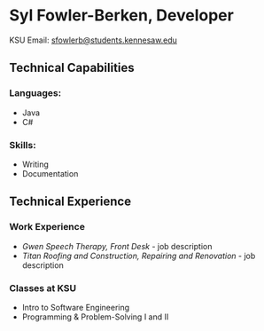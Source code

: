 # Syl Fowler-Berken, Developer
KSU Email: sfowlerb@students.kennesaw.edu
## Technical Capabilities
### Languages:
* Java
* C#
### Skills:
* Writing
* Documentation
## Technical Experience
### Work Experience
* *Gwen Speech Therapy, Front Desk* - job description
* *Titan Roofing and Construction, Repairing and Renovation* - job description
### Classes at KSU
* Intro to Software Engineering
* Programming & Problem-Solving I and II
